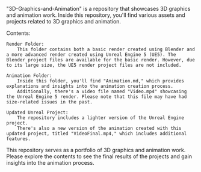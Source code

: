 "3D-Graphics-and-Animation" is a repository that showcases 3D graphics and animation work. Inside this repository, you'll find various assets and projects related to 3D graphics and animation.

Contents:

    Render Folder:
        This folder contains both a basic render created using Blender and a more advanced render created using Unreal Engine 5 (UE5). The Blender project files are available for the basic render. However, due to its large size, the UE5 render project files are not included.

    Animation Folder:
        Inside this folder, you'll find "Animation.md," which provides explanations and insights into the animation creation process.
        Additionally, there's a video file named "Video.mp4" showcasing the Unreal Engine 5 render. Please note that this file may have had size-related issues in the past.

    Updated Unreal Project:
        The repository includes a lighter version of the Unreal Engine project.
        There's also a new version of the animation created with this updated project, titled "VideoFinal.mp4," which includes additional features.

This repository serves as a portfolio of 3D graphics and animation work. Please explore the contents to see the final results of the projects and gain insights into the animation process.



